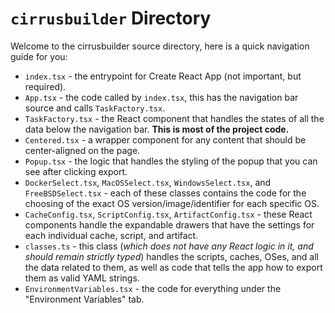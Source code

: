 # `cirrusbuilder` Directory

Welcome to the cirrusbuilder source directory, here is a quick navigation guide for you:

-   `index.tsx` - the entrypoint for Create React App (not important, but required).
-   `App.tsx` - the code called by `index.tsx`, this has the navigation bar source and calls `TaskFactory.tsx`.
-   `TaskFactory.tsx` - the React component that handles the states of all the data below the navigation bar. **This is most of the project code.**
-   `Centered.tsx` - a wrapper component for any content that should be center-aligned on the page.
-   `Popup.tsx` - the logic that handles the styling of the popup that you can see after clicking export.
-   `DockerSelect.tsx`, `MacOSSelect.tsx`, `WindowsSelect.tsx`, and `FreeBSDSelect.tsx` - each of these classes contains the code for the choosing of the exact OS version/image/identifier for each specific OS.
-   `CacheConfig.tsx`, `ScriptConfig.tsx`, `ArtifactConfig.tsx` - these React components handle the expandable drawers that have the settings for each individual cache, script, and artifact.
-   `classes.ts` - this class (_which does not have any React logic in it, and should remain strictly typed_) handles the scripts, caches, OSes, and all the data related to them, as well as code that tells the app how to export them as valid YAML strings.
-   `EnvironmentVariables.tsx` - the code for everything under the "Environment Variables" tab.
